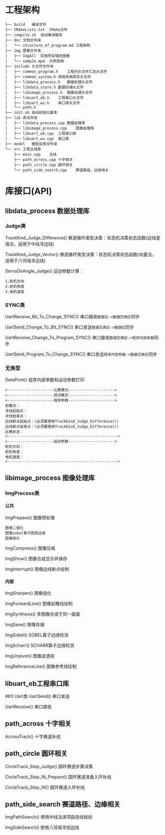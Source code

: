 # 工程架构
```
├── build   编译文件
├── CMakeLists.txt  CMake文件
├── compile.sh  自动编译脚本
├── doc 文档文件夹
│   └── structure_of_program.md 工程架构
├── img 图像文件夹
│   ├── ImgAll  存放所存储的图像
│   └── sample.mp4  示例视频
├── include 头文件文件夹
│   ├── common_program.h    工程内头文件汇总头文件
│   ├── common_system.h 调用系统库总头文件
│   ├── libdata_process.h   数据处理头文件
│   ├── libdata_store.h 数据存储头文件
│   ├── libimage_process.h  图像处理头文件
│   ├── libuart_eb.h    工程串口头文件
│   ├── libuart_wz.h    串口库头文件
│   └── path.h
├── init.sh 自动初始化脚本
├── lib 库文件夹
│   ├── libdata_process.cpp 数据处理库
│   ├── libimage_process.cpp    图像处理库
│   ├── libuart_eb.cpp  工程串口库
│   └── libuart_wz.cpp  串口库
├── model   模型存放文件夹
└── src 工程主线库
    ├── main.cpp    主线
    ├── path_across.cpp 十字相关
    ├── path_circle.cpp 圆环相关
    └── path_side_search.cpp    赛道路径、边缘相关
```
# 库接口(API)
## libdata_process 数据处理库
### Judge类
TrackKind_Judge_Difference() 赛道循环类型决策：状态机决策状态函数(边线差值法，适用于中线寻边线)

TrackKind_Judge_Vector() 赛道循环类型决策：状态机决策状态函数(向量法，适用于八邻域寻边线)

ServoDirAngle_Judge() 运动参数计算：
```
1.舵机方向 
2.舵机角度 
3.电机速度 
```
### SYNC类
UartReceive_Bit_To_Change_SYNC() 串口接收`数据位->数据交换区`同步

UartSend_Change_To_Bit_SYNC() 串口发送`数据交换区->数据位`同步

UartReceive_Change_To_Program_SYNC() 串口接收`数据交换区->程序内部参数`同步

UartSend_Program_To_Change_SYNC() 串口发送`程序内部参数->数据交换区`同步
### 无类型
DataPrint() 程序内部参数和运动参数打印
```
<---------------------比赛模式--------------------->
<---------------------调试模式--------------------->
<---------------------程序参数--------------------->
前瞻点：
寻线起始点：
寻线结束点：
边线断点起始点：(必须要使用TrackKind_Judge_Difference())
边线断点结束点：(必须要使用TrackKind_Judge_Difference())
比赛状态：
<-------------------------------------------------->
<---------------------运动参数--------------------->
舵机方向：
舵机角度：
电机速度：
<-------------------------------------------------->
```
## libimage_process 图像处理库
### ImgProcess类
#### 公共
ImgPrepare() 图像预处理
```
图像二值化
图像sobel算子提取边缘
图像锐化
```
ImgCompress() 图像压缩

ImgShow() 图像合成显示并保存

ImgInterrupt() 图像边线断点绘制
#### 内部
ImgSharpen() 图像锐化

ImgForwardLine() 图像前瞻线绘制

ImgSynthesis() 多图像合成于同一画面

ImgSave() 图像存储

ImgSobel() SOBEL算子边缘检测

ImgScharr() SCHARR算子边缘检测

ImgUnpivot() 图像逆透视

ImgReferenceLine() 图像参考线绘制
## libuart_eb工程串口库
##3 Uart类
UartSend() 串口发送

UartReceive() 串口接收
## path_across 十字相关
AcrossTrack() 十字赛道补线
## path_circle 圆环相关
CircleTrack_Step_Judge() 圆环赛道步骤决策

CircleTrack_Step_IN_Prepare() 圆环赛道准备入环补线

CircleTrack_Step_IN() 圆环赛道入环补线
## path_side_search 赛道路径、边缘相关
ImgPathSearch() 使用中线法进项路径线规划

ImgSideSearch() 使用八邻域寻找边线